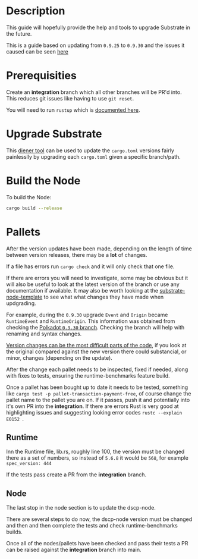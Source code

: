 # Description

This guide will hopefully provide the help and tools to upgrade Substrate in the future.

This is a guide based on updating from `0.9.25` to `0.9.30` and the issues it caused can be seen [here](https://github.com/digicatapult/dscp-node/pull/91/files)

# Prerequisities

Create an **integration** branch which all other branches will be PR'd into. This reduces git issues like having to use `git reset`.

You will need to run `rustup` which is [documented here](https://github.com/digicatapult/dscp-node/blob/main/README.md).

# Upgrade Substrate

This [diener tool](https://crates.io/crates/diener) can be used to update the `cargo.toml` versions fairly painlesslly by upgrading each `cargo.toml` given a specific branch/path.

# Build the Node

To build the Node:

```bash
cargo build --release
```

# Pallets

After the version updates have been made, depending on the length of time between version releases, there may be a **lot** of changes.

If a file has errors run `cargo check` and it will only check that one file.

If there are errors you will need to investigate, some may be obvious but it will also be useful to look at the latest version of the branch or use any documentation if available. It may also be worth looking at the [substrate-node-template](https://github.com/substrate-developer-hub/substrate-node-template) to see what what changes they have made when updgrading.

For example, during the `0.9.30` upgrade `Event` and `Origin` became `RuntimeEvent` and
`RuntimeOrigin`. This information was
obtained from checking the [Polkadot `0.9.30` branch](https://github.com/paritytech/substrate/tree/polkadot-v0.9.30). Checking the branch will help with renaming and syntax changes.

[Version changes can be the most difficult parts of the code](https://github.com/digicatapult/dscp-node/pull/91/files#diff-6d40c1b90e071cdb5271cce23374b2ecae20ab264980fda18a4d4d4c290efca1), if you look at the original compared against the new version there could substancial, or minor, changes (depending on the update).

After the change each pallet needs to be inspected, fixed if needed, along with fixes to tests, ensuring the runtime-benchmarks feature build.

Once a pallet has been bought up to date it needs to be tested, something like `cargo test -p pallet-transaction-payment-free`, of course change the pallet name to the pallet you are on. If it passes, push it and potentially into it's own PR into the **integration**. If there are errors Rust is very good at highlighting issues and suggesting looking error codes `rustc --explain E0152 `.

## Runtime

Inn the Runtime file, lib.rs, roughly line 100, the version must be changed there as a set of numbers, so instead of `5.6.8` it would be `568`, for example `spec_version: 444`

If the tests pass create a PR from the **integration** branch.

## Node

The last stop in the node section is to update the dscp-node.

There are several steps to do now, the dscp-node version must be changed and then and then complete the tests and check runtime-benchmarks builds.

Once all of the nodes/pallets have been checked and pass their tests a PR can be raised against the **integration** branch into main.
